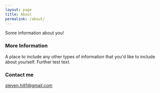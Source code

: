 ```yaml
---
layout: page
title: About
permalink: /about/
---
```


Some information about you!

### More Information

A place to include any other types of information that you'd like to include about yourself. Further test text.

### Contact me

[steven.hill1@gmail.com](steven.hill1@gmail.com)